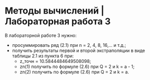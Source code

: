 # Методы вычислений | Лабораторная работа 3

В лабораторной работе 3 нужно:
- просуммировать ряд (2.1) при n = 2, 4, 8, 16,... и т.д.;
- получить результаты первой и второй экстраполяции в виде таблицы 2.1 из пункта 6 при:
  - z_точн = 10.5844484649508098;
  - zn(1) получить по формуле (2.6) при Q = 2 и k = a - 1;
  - zn(2) получить по формуле (2.6) при Q = 2 и k = a.
